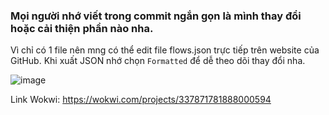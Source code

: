 ### Mọi người nhớ viết trong commit ngắn gọn là mình thay đổi hoặc cải thiện phần nào nha.

Vì chỉ có 1 file nên mng có thể edit file flows.json trực tiếp trên website của GitHub. Khi xuất JSON nhớ chọn `Formatted` để dễ theo dõi thay đổi nha.

![image](https://user-images.githubusercontent.com/87557436/179337992-c1bccb8b-d89e-4b64-8e03-97c6448f28ef.png)


Link Wokwi: https://wokwi.com/projects/337871781888000594
